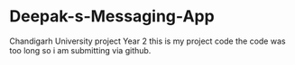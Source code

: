 # Deepak-s-Messaging-App
Chandigarh University project Year 2
this is my project code the code was too long so i am submitting via github.
